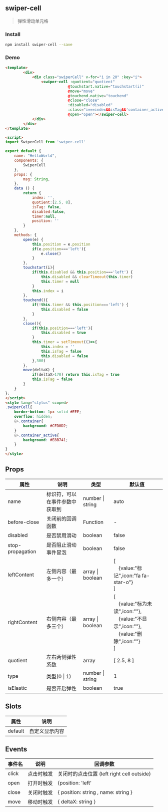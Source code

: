 ## swiper-cell

> 弹性滑动单元格

### Install

``` bash
npm install swiper-cell --save

```

###  Demo
```html
<template>
        <div>
            <div class="swiperCell" v-for="i in 20" :key="i">
                <swiper-cell :quotient="quotient"
                            @touchstart.native="touchstart(i)"
                            @move="move"
                            @touchend.native="touchend"
                            @close="close"
                            :disabled="disabled"
                            :class="i===index&&isTag&&'container_active'||'container'"
                            @open="open"></swiper-cell>
            </div>
        </div>
</template>

<script>
import SwiperCell from 'swiper-cell'

export default {
    name: "HelloWorld",
    components: { 
        SwiperCell
    },
    props: {
        msg: String,
    },
    data () {
        return {
            index: '',
            quotient:[2.5, 8],
            isTag: false,
            disabled:false,
            timer:null,
            position: ''
        }
    },
    methods: {
        open(e) {
            this.position = e.position
            if(e.position==='left'){
                e.close()
            }
        },
        touchstart(i){
            if(this.disabled && this.position==='left') {
                this.disabled && clearTimeout(this.timer)
                this.timer = null
            }
            this.index = i
        },
        touchend(){
            if(!this.timer && this.position==='left') {
                this.disabled = false
            }
        },
        close(){
            if(this.position==='left'){
                this.disabled = true
            }
            this.timer = setTimeout(()=>{
                this.index = ''
                this.isTag = false
                this.disabled = false
            },300)
        },
        move(deltaX) {
            if(deltaX>170) return this.isTag = true
            this.isTag = false
        }
    }
};
</script>
<style lang="stylus" scoped>
.swiperCell{
    border-bottom: 1px solid #EEE;
    overflow: hidden;
    &>.container{
        background: #CFD0D2;
    }
    &>.container_active{
        background: #E8B741;
    }
}
</style>

```

## Props


| 属性                           | 说明                    | 类型                                               |     默认值
| ------------------------------ | ----------------------- | ------------------------------------------------- | ---------------------
| name                           | 标识符，可以在事件参数中获取到  | number \| string                            |  auto
| before-close	                 | 关闭前的回调函数         | Function                                          | -
| disabled	                     | 是否禁用滑动	            | boolean                                           | false
| stop-propagation		         | 是否阻止滑动事件冒泡	     | boolean                                           | false
| leftContent	                 | 左侧内容（最多一个）      | array \| boolean                                  | [<br />&emsp;{value:"标记",icon:"fa fa-star-o"}<br />]
| rightContent	                 | 右侧内容（最多三个）      | array \| boolean                                  | [<br />&emsp;{value:"标为未读",icon:""},<br />&emsp;{value:"不显示",icon:""},<br />&emsp;{value:"删除",icon:""}<br />]
| quotient	                     | 左右两侧弹性系数	         | array                                             | [ 2.5, 8 ]
| type	                         | 类型(0 \| 1)              | number \| string                                 | 1
| isElastic	                     | 是否开启弹性	             | boolean                                           | true


## Slots

| 属性                                                            | 说明                   
| --------------------------------------------------------------- | ------------------------------------------------
| default                                                         | 自定义显示内容


## Events

| 事件名                          | 说明               | 回调参数    
| ------------------------------ | -----------------   |------
|click                           |点击时触发           | 关闭时的点击位置 (left right cell outside)
|open                            |打开时触发           | {position: 'left' | 'right' ,name: string, close: Function}
|close                           |关闭时触发           | { position: string , name: string }
|move                            |移动时触发           | { deltaX: string }